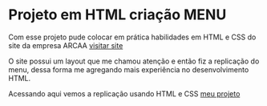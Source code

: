 <h1>Projeto em HTML criação MENU</h1>
<p>Com esse projeto pude colocar em prática habilidades em HTML e CSS do site da empresa ARCAA <a href="https://arcca.io" target="_blank">visitar site</a></p>
<p>O site possui um layout que me chamou atenção e então fiz a replicação do menu, dessa forma me agregando mais experiência no desenvolvimento HTML.</p>
<p>Acessando aqui vemos a replicação usando HTML e CSS <a href="https://wellingtonzero.github.io/html_menu_arcca/">meu projeto</a></p>

